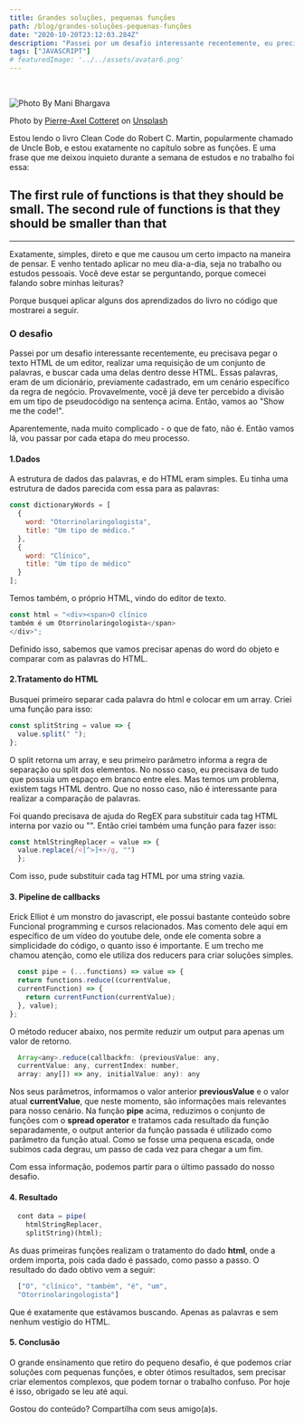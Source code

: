 ```yaml
---
title: Grandes soluções, pequenas funções
path: /blog/grandes-soluções-pequenas-funções
date: "2020-10-20T23:12:03.284Z"
description: "Passei por um desafio interessante recentemente, eu precisava pegar o texto HTML de um editor, realizar uma requisição de um conjunto de palavras, e buscar cada uma delas dentro desse HTML."
tags: ["JAVASCRIPT"]
# featuredImage: '../../assets/avatar6.png'
---
```


<br/>

![Photo By Mani Bhargava](https://images.unsplash.com/photo-1599669550575-22795a95e36f?ixlib=rb-1.2.1&ixid=eyJhcHBfaWQiOjEyMDd9&auto=format&fit=crop&w=1350&q=80 "Architecture image")

Photo by [Pierre-Axel Cotteret](https://unsplash.com/@pierreaxel_?utm_source=unsplash&amp;utm_medium=referral&amp;utm_content=creditCopyText) on [Unsplash](https://unsplash.com/t/architecture?utm_source=unsplash&amp;utm_medium=referral&amp;utm_content=creditCopyText)

Estou lendo o livro Clean Code do Robert C. Martin, popularmente chamado de Uncle Bob, e estou exatamente no capítulo sobre as funções. E uma frase que me deixou inquieto durante a semana de estudos e no trabalho foi essa:

## The first rule of functions is that they should be small. The second rule of functions is that they should be smaller than that

---

Exatamente, simples, direto e que me causou um certo impacto na maneira de pensar. E venho tentado aplicar no meu dia-a-dia, seja no trabalho ou estudos pessoais. Você deve estar se perguntando, porque comecei falando sobre minhas leituras?

Porque busquei aplicar alguns dos aprendizados do livro no código que mostrarei a seguir.

### O desafio

Passei por um desafio interessante recentemente, eu precisava pegar o texto HTML de um editor, realizar uma requisição de um conjunto de palavras, e buscar cada uma delas dentro desse HTML. Essas palavras, eram de um dicionário, previamente cadastrado, em um cenário específico da regra de negócio. Provavelmente, você já deve ter percebido a divisão em um tipo de pseudocódigo na sentença acima. Então, vamos ao "Show me the code!".

Aparentemente, nada muito complicado - o que de fato, não é. Então vamos lá, vou passar por cada etapa do meu processo.

#### 1.Dados

A estrutura de dados das palavras, e do HTML eram simples. Eu tinha uma estrutura de dados parecida com essa para as palavras:

```javascript
const dictionaryWords = [
  {
    word: "Otorrinolaringologista",
    title: "Um tipo de médico."
  },
  {
    word: "Clínico",
    title: "Um típo de médico"
  }
];
```

Temos também, o próprio HTML, vindo do editor de texto.

```javascript
const html = "<div><span>O clínico
também é um Otorrinolaringologista</span>
</div>";
```

Definido isso, sabemos que vamos precisar apenas do word do objeto e comparar com as palavras do HTML.

#### 2.Tratamento do HTML

Busquei primeiro separar cada palavra do html e colocar em um array. Criei uma função para isso:

```javascript
const splitString = value => {
  value.split(" ");
};
```

O split retorna um array, e seu primeiro parâmetro informa a regra de separação ou split dos elementos. No nosso caso, eu precisava de tudo que possuia um espaço em branco entre eles. Mas temos um problema, existem tags HTML dentro. Que no nosso caso, não é interessante para realizar a comparação de palavras.

Foi quando precisava de ajuda do RegEX para substituir cada tag HTML interna por vazio ou "". Então criei também uma função para fazer isso:

```javascript
const htmlStringReplacer = value => {
  value.replace(/<[^>]+>/g, "")
  };
```

Com isso, pude substituir cada tag HTML por uma string vazia.

#### 3. Pipeline de callbacks

Erick Elliot é um monstro do javascript, ele possui bastante conteúdo sobre Funcional programming e cursos relacionados. Mas comento dele aqui em específico de um vídeo do youtube dele, onde ele comenta sobre a simplicidade do código, o quanto isso é importante.
E um trecho me chamou atenção, como ele utiliza dos reducers para criar soluções simples.

```javascript
  const pipe = (...functions) => value => {
  return functions.reduce((currentValue,
  currentFunction) => {
    return currentFunction(currentValue);
  }, value);
};
```

O método reducer abaixo, nos permite reduzir um output para apenas um valor de retorno.

```javascript
  Array<any>.reduce(callbackfn: (previousValue: any,
  currentValue: any, currentIndex: number,
  array: any[]) => any, initialValue: any): any
```

Nos seus parâmetros, informamos o valor anterior **previousValue** e o valor atual **currentValue**, que neste momento, são informações mais relevantes para nosso cenário.
Na função **pipe** acima, reduzimos o conjunto de funções com o **spread operator** e tratamos cada resultado da função separadamente, o output anterior da função passada é utilizado como parâmetro da função atual. Como se fosse uma pequena escada, onde subimos cada degrau, um passo de cada vez para chegar a um fim.

Com essa informação, podemos partir para o último passado do nosso desafio.

#### 4. Resultado

```javascript
  cont data = pipe(
    htmlStringReplacer,
    splitString)(html);
```

As duas primeiras funções realizam o tratamento do dado **html**, onde a ordem importa, pois cada dado é passado, como passo a passo.
O resultado do dado obtivo vem a seguir:

```javascript
  ["O", "clínico", "também", "é", "um",
  "Otorrinolaringologista"]
```

Que é exatamente que estávamos buscando. Apenas as palavras e sem nenhum vestígio do HTML.

#### 5. Conclusão

O grande ensinamento que retiro do pequeno desafio, é que podemos criar soluções com pequenas funções, e obter ótimos resultados, sem precisar criar elementos complexos, que podem tornar o trabalho confuso. Por hoje é isso, obrigado se leu até aqui.

Gostou do conteúdo? Compartilha com seus amigo(a)s.
